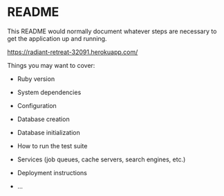 # README

This README would normally document whatever steps are necessary to get the
application up and running.


https://radiant-retreat-32091.herokuapp.com/

Things you may want to cover:

* Ruby version

* System dependencies

* Configuration

* Database creation

* Database initialization

* How to run the test suite

* Services (job queues, cache servers, search engines, etc.)

* Deployment instructions

* ...
